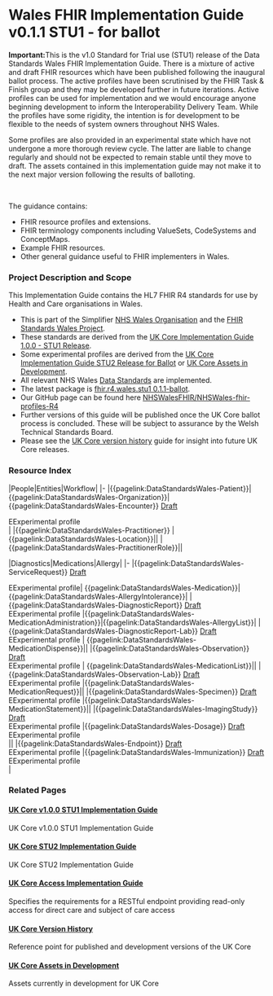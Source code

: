 # Wales FHIR Implementation Guide v0.1.1 STU1 - for ballot

<div class="warning">
<p><b>Important:</b>This is the v1.0 Standard for Trial use (STU1) release of the Data Standards Wales FHIR Implementation Guide. There is a mixture of active and draft FHIR resources which have been published following the inaugural ballot process. The active profiles have been scrutinised by the FHIR Task & Finish group and they may be developed further in future iterations. Active profiles can be used for implementation and we would encourage anyone beginning development to inform the Interoperability Delivery Team. While the profiles have some rigidity, the intention is for development to be flexible to the needs of system owners throughout NHS Wales.

Some profiles are also provided in an experimental state which have not undergone a more thorough review cycle. The latter are liable to change regularly and should not be expected to remain stable until they move to draft. The assets contained in this implementation guide may not make it to the next major version following the results of balloting.
</div>
<br>

The guidance contains:
* FHIR resource profiles and extensions.
* FHIR terminology components including ValueSets, CodeSystems and ConceptMaps.
* Example FHIR resources.
* Other general guidance useful to FHIR implementers in Wales.

### Project Description and Scope
This Implementation Guide contains the HL7 FHIR R4 standards for use by Health and Care organisations in Wales.
* This is part of the Simplifier [NHS Wales Organisation](https://simplifier.net/organization/nhswales) and the [FHIR Standards Wales Project](https://simplifier.net/fhir-standards-wales).
* These standards are derived from the [UK Core Implementation Guide 1.0.0 - STU1 Release](https://simplifier.net/guide/uk-core-implementation-guide?version=1.0.0).
* Some experimental profiles are derived from the [UK Core Implementation Guide STU2 Release for Ballot](https://simplifier.net/guide/uk-core-implementation-guide-stu2) or [UK Core Assets in Development](https://simplifier.net/guide/UKCoreImplementationGuideAssetsinDevelopment/Home).
* All relevant NHS Wales [Data Standards](https://dhcw.nhs.wales/information-services/information-standards/data-standards/) are implemented.
* The latest package is [fhir.r4.wales.stu1 0.1.1-ballot](https://simplifier.net/packages/fhir.r4.wales.stu1/0.1.1-ballot).
* Our GitHub page can be found here [NHSWalesFHIR/NHSWales-fhir-profiles-R4](https://github.com/NHSWalesFHIR/NHSWales-fhir-profiles-R4)
* Further versions of this guide will be published once the UK Core ballot process is concluded. These will be subject to assurance by the Welsh Technical Standards Board.
* Please see the [UK Core version history](https://simplifier.net/guide/ukcoreversionhistory) guide for insight into future UK Core releases.

<div class="warning"><span class="ExtLinkWarn"></span></div>

### Resource Index
|People|Entities|Workflow|
|-
|{{pagelink:DataStandardsWales-Patient}}|{{pagelink:DataStandardsWales-Organization}}|{{pagelink:DataStandardsWales-Encounter}} <a href="/ui/workflow/overview?id=1" class="tagdraft" target="_blank">Draft</a><div class="tagexperimental tt">E<span class="tooltiptext">Experimental profile</span></div>|
|{{pagelink:DataStandardsWales-Practitioner}} |{{pagelink:DataStandardsWales-Location}}||
|{{pagelink:DataStandardsWales-PractitionerRole}}||

<!---->
|Diagnostics|Medications|Allergy|
|-
|{{pagelink:DataStandardsWales-ServiceRequest}} <a href="/ui/workflow/overview?id=1" class="tagdraft" target="_blank">Draft</a><div class="tagexperimental tt">E<span class="tooltiptext">Experimental profile</span>| {{pagelink:DataStandardsWales-Medication}}|{{pagelink:DataStandardsWales-AllergyIntolerance}}|
|{{pagelink:DataStandardsWales-DiagnosticReport}}  <a href="/ui/workflow/overview?id=1" class="tagdraft" target="_blank">Draft</a><div class="tagexperimental tt">E<span class="tooltiptext">Experimental profile</span> |{{pagelink:DataStandardsWales-MedicationAdministration}}|{{pagelink:DataStandardsWales-AllergyList}}|
|{{pagelink:DataStandardsWales-DiagnosticReport-Lab}}  <a href="/ui/workflow/overview?id=1" class="tagdraft" target="_blank">Draft</a><div class="tagexperimental tt">E<span class="tooltiptext">Experimental profile</span> | {{pagelink:DataStandardsWales-MedicationDispense}}||
|{{pagelink:DataStandardsWales-Observation}}  <a href="/ui/workflow/overview?id=1" class="tagdraft" target="_blank">Draft</a><div class="tagexperimental tt">E<span class="tooltiptext">Experimental profile</span> | {{pagelink:DataStandardsWales-MedicationList}}||
|{{pagelink:DataStandardsWales-Observation-Lab}}  <a href="/ui/workflow/overview?id=1" class="tagdraft" target="_blank">Draft</a><div class="tagexperimental tt">E<span class="tooltiptext">Experimental profile</span>  |{{pagelink:DataStandardsWales-MedicationRequest}}||
|{{pagelink:DataStandardsWales-Specimen}}  <a href="/ui/workflow/overview?id=1" class="tagdraft" target="_blank">Draft</a><div class="tagexperimental tt">E<span class="tooltiptext">Experimental profile</span>  |{{pagelink:DataStandardsWales-MedicationStatement}}||
|{{pagelink:DataStandardsWales-ImagingStudy}}  <a href="/ui/workflow/overview?id=1" class="tagdraft" target="_blank">Draft</a><div class="tagexperimental tt">E<span class="tooltiptext">Experimental profile</span>  |{{pagelink:DataStandardsWales-Dosage}}  <a href="/ui/workflow/overview?id=1" class="tagdraft" target="_blank">Draft</a><div class="tagexperimental tt">E<span class="tooltiptext">Experimental profile</span></div>||
|{{pagelink:DataStandardsWales-Endpoint}}  <a href="/ui/workflow/overview?id=1" class="tagdraft" target="_blank">Draft</a><div class="tagexperimental tt">E<span class="tooltiptext">Experimental profile</span>  |{{pagelink:DataStandardsWales-Immunization}}  <a href="/ui/workflow/overview?id=1" class="tagdraft" target="_blank">Draft</a><div class="tagexperimental tt">E<span class="tooltiptext">Experimental profile</span></div>|


### Related Pages

<div class="container">
    <div class="row">
        <div class="col-md-7 card">
            <h4><b><a href="https://simplifier.net/guide/uk-core-implementation-guide?version=1.0.0" alt="UK Core Implementation Guide 1.0.0 - STU1 Release for Ballot" target="_blank">UK Core v1.0.0 STU1 Implementation Guide</a></b></h4>
            <p>UK Core v1.0.0 STU1 Implementation Guide</p>
        </div>
        <div class="col-md-7 card">
            <h4><b><a href="https://simplifier.net/guide/uk-core-implementation-guide-stu2" alt="UK Core Implementation Guide STU2 Release for Ballot" target="_blank">UK Core STU2 Implementation Guide</a></b></h4>
            <p>UK Core STU2 Implementation Guide</p>
        </div>
        <div class="col-md-7 card">
            <h4><b><a href="https://build.fhir.org/ig/HL7-UK/UK-Core-Access/index.html" alt="UK Core Access" target="_blank">UK Core Access Implementation Guide</a></b></h4>
            <p>Specifies the requirements for a RESTful endpoint providing read-only access for direct care and subject of care access</p>
        </div>
        <div class="col-md-7 card">
            <h4><b><a href="https://simplifier.net/guide/ukcoreversionhistory" alt="UK Core Version History" target="_blank">UK Core Version History</a></b></h4>
            <p>Reference point for published and development versions of the UK Core</p>
        </div>
        <div class="col-md-7 card">
            <h4><b><a href="https://simplifier.net/guide/UKCoreImplementationGuideAssetsinDevelopment/Home" alt="UK Core Assets in Development" target="_blank">UK Core Assets in Development</a></b></h4>
            <p>Assets currently in development for UK Core</p>
        </div>
    </div>
</div>